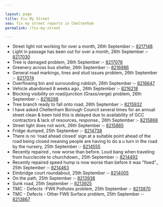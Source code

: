 ```yaml
---

layout: page
title: Fix My Street
seo: fix my street reports in Cheltenham
permalink: /fix-my-street

---
```


<!-- fix_marker starts -->

- Street light not working for over a month, 26th September :- [8217148](https://www.fixmystreet.com/report/8217148)
- Light in passage has been out for over a month, 26th September :- [8217030](https://www.fixmystreet.com/report/8217030)
- Tree is damaged problem, 26th September :- [8217076](https://www.fixmystreet.com/report/8217076)
- Greenery across bus shelter, 26th September :- [8216986](https://www.fixmystreet.com/report/8216986)
- General road markings, lines and stud issues problem, 26th September :- [8217074](https://www.fixmystreet.com/report/8217074)
- Overflowing bin and surrounding rubbish, 26th September :- [8216647](https://www.fixmystreet.com/report/8216647)
- Vehicle abandoned 8 weeks ago., 26th September :- [8216218](https://www.fixmystreet.com/report/8216218)
- Blocking visibility on road/junction (Grass/verge) problem, 26th September :- [8216298](https://www.fixmystreet.com/report/8216298)
- Tree branch ready to fall onto road, 26th September :- [8215932](https://www.fixmystreet.com/report/8215932)
- I have asked Cheltenham Borough Council several times for an annual street clean & been told this is delayed due to availability of GCC contractors & lack of resources, response., 26th September :- [8215868](https://www.fixmystreet.com/report/8215868)
- Street light does not work, 26th September :- [8215865](https://www.fixmystreet.com/report/8215865)
- Fridge dumped, 25th September :- [8214738](https://www.fixmystreet.com/report/8214738)
- There is no ‘road ahead closed’ sign at a suitable point ahead of the road being closed meaning people are having to do a u turn in the road by the nursery, 25th September :- [8214555](https://www.fixmystreet.com/report/8214555)
- Recently repaired , now worse than before. Loud bang when traveling from hucclecote to churchdown., 25th September :- [8214492](https://www.fixmystreet.com/report/8214492)
- Recently repaired speed hump is now worse than before it was "fixed"., 25th September :- [8214463](https://www.fixmystreet.com/report/8214463)
- Elmbridge court roundabout, 25th September :- [8214005](https://www.fixmystreet.com/report/8214005)
- On the path, 25th September :- [8213938](https://www.fixmystreet.com/report/8213938)
- Sunk road, 25th September :- [8213925](https://www.fixmystreet.com/report/8213925)
- TMC - Defects -FW6 Potholes problem, 25th September :- [8213870](https://www.fixmystreet.com/report/8213870)
- TMC - Defects - Other FW6  Surface problem, 25th September :- [8213867](https://www.fixmystreet.com/report/8213867)

<!-- fix_marker ends -->